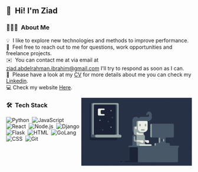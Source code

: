 <!-- <img alt="Night Coding" src="./assets/Hand%20Wave.gif" width='40' align="left"/><h2>Hey there! I'm Ziad</h2> -->

## 👋 &nbsp;Hi! I'm Ziad

### 👨🏻‍💻 &nbsp;About Me

💡 &nbsp;I like to explore new technologies and methods to improve performance.\
💬 &nbsp;Feel free to reach out to me for questions, work opportunities and freelance projects.\
✉️ &nbsp;You can contact me at via email at ziad.abdelrahman.ibrahim@gmail.com I'll try to respond as soon as I can.\
📄 &nbsp;Please have a look at my [CV](https://drive.google.com/file/d/1OkNSSEnlORDfzDFmD4DHfo3XpX6f-xcr/view) for more details about me you can check my [Linkedin](https://www.linkedin.com/in/ziad-ibrahim-12391279/).\
💻 Check my website [Here](https://www.ziadibrahim.dev/).

<img alt="Night Coding" src="https://raw.githubusercontent.com/AVS1508/AVS1508/master/assets/Night-Coding.gif" align="right"/>

### 🛠 &nbsp;Tech Stack

![Python](https://img.shields.io/badge/-Python-05122A?style=flat&logo=python)&nbsp;
![JavaScript](https://img.shields.io/badge/-JavaScript-05122A?style=flat&logo=javascript)&nbsp;
![React](https://img.shields.io/badge/-React-05122A?style=flat&logo=react)&nbsp;
![Node.js](https://img.shields.io/badge/-Node.js-05122A?style=flat&logo=node.js)&nbsp;
![Django](https://img.shields.io/badge/-Django-05122A?style=flat&logo=django&logoColor=092E20)&nbsp;
![Flask](https://img.shields.io/badge/-Flask-05122A?style=flat&logo=flask)&nbsp;
![HTML](https://img.shields.io/badge/-HTML-05122A?style=flat&logo=HTML5)&nbsp;
![GoLang](https://img.shields.io/badge/-go-05122A?style=flat&logo=go&logoColor=007ACC)&nbsp;
![CSS](https://img.shields.io/badge/-CSS-05122A?style=flat&logo=CSS3&logoColor=1572B6)&nbsp;
![Git](https://img.shields.io/badge/-Git-05122A?style=flat&logo=git)&nbsp;



<!-- ### ⚙️ &nbsp;GitHub Analytics

<p align="center">
<a href="https://github.com/mage1711">
  <img height="180em" src="https://github-readme-stats-eight-theta.vercel.app/api?username=mage1711&show_icons=true&theme=algolia&include_all_commits=true&count_private=true"/>
  <img height="180em" src="https://github-readme-stats-eight-theta.vercel.app/api/top-langs/?username=mage1711&layout=compact&langs_count=8&theme=algolia"/>
  <p align="center"><img src="https://github-readme-streak-stats.herokuapp.com/?user=mage1711&theme=algolia" /> </p> 
</a>
</p> -->


